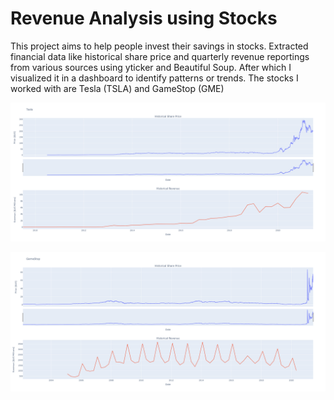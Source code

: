# Revenue Analysis using Stocks

This project aims to help people invest their savings in stocks. Extracted financial data like historical share price and quarterly revenue reportings from various sources using yticker and Beautiful Soup. After which I visualized it in a dashboard to identify patterns or trends. The stocks I worked with are Tesla (TSLA) and GameStop (GME)

![alt text](https://github.com/rzn1337/stock_analysis/blob/main/tesla_plot.png?raw=true)

![alt text](https://github.com/rzn1337/stock_analysis/blob/main/gamestop_plot.png?raw=true)
